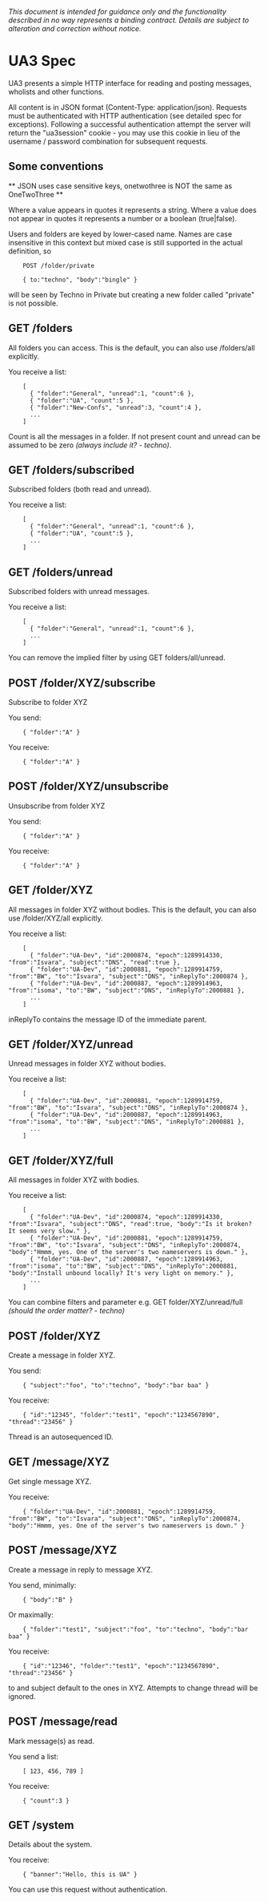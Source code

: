*This document is intended for guidance only and the functionality described in no way represents a binding contract. Details are subject to alteration and correction without notice.*

UA3 Spec
========

UA3 presents a simple HTTP interface for reading and posting messages, wholists and other functions.

All content is in JSON format (Content-Type: application/json). Requests must be authenticated with HTTP authentication (see detailed spec for exceptions). Following a successful authentication attempt the server will return the "ua3session" cookie - you may use this cookie in lieu of the username / password combination for subsequent requests.

## Some conventions

** JSON uses case sensitive keys, onetwothree is NOT the same as OneTwoThree **

Where a value appears in quotes it represents a string. Where a value does not appear in quotes it represents a number or a boolean (true|false).

Users and folders are keyed by lower-cased name. Names are case insensitive in this context but mixed case is still supported in the actual definition, so

        POST /folder/private
        
        { to:"techno", "body":"bingle" }

will be seen by Techno in Private but creating a new folder called "private" is not possible.

## GET /folders

All folders you can access. This is the default, you can also use /folders/all explicitly.

You receive a list:

        [
          { "folder":"General", "unread":1, "count":6 },
          { "folder":"UA", "count":5 },
          { "folder":"New-Confs", "unread":3, "count":4 },
          ...
        ]

Count is all the messages in a folder. If not present count and unread can be assumed to be zero *(always include it? - techno)*.

## GET /folders/subscribed

Subscribed folders (both read and unread).

You receive a list:

        [
          { "folder":"General", "unread":1, "count":6 },
          { "folder":"UA", "count":5 },
          ...
        ]

## GET /folders/unread

Subscribed folders with unread messages.

You receive a list:

        [
          { "folder":"General", "unread":1, "count":6 },
          ...
        ]

You can remove the implied filter by using GET folders/all/unread.

## POST /folder/XYZ/subscribe

Subscribe to folder XYZ

You send:

        { "folder":"A" }

You receive:

        { "folder":"A" }

## POST /folder/XYZ/unsubscribe

Unsubscribe from folder XYZ

You send:

        { "folder":"A" }

You receive:

        { "folder":"A" }

## GET /folder/XYZ

All messages in folder XYZ without bodies. This is the default, you can also use /folder/XYZ/all explicitly.

You receive a list:

        [
          { "folder":"UA-Dev", "id":2000874, "epoch":1289914330, "from":"Isvara", "subject":"DNS", "read":true },
          { "folder":"UA-Dev", "id":2000881, "epoch":1289914759, "from":"BW", "to":"Isvara", "subject":"DNS", "inReplyTo":2000874 },
          { "folder":"UA-Dev", "id":2000887, "epoch":1289914963, "from":"isoma", "to":"BW", "subject":"DNS", "inReplyTo":2000881 },
          ...
        ]

inReplyTo contains the message ID of the immediate parent.

## GET /folder/XYZ/unread

Unread messages in folder XYZ without bodies.

You receive a list:

        [
          { "folder":"UA-Dev", "id":2000881, "epoch":1289914759, "from":"BW", "to":"Isvara", "subject":"DNS", "inReplyTo":2000874 },
          { "folder":"UA-Dev", "id":2000887, "epoch":1289914963, "from":"isoma", "to":"BW", "subject":"DNS", "inReplyTo":2000881 },
          ...
        ]

## GET /folder/XYZ/full

All messages in folder XYZ with bodies.

You receive a list:

        [
          { "folder":"UA-Dev", "id":2000874, "epoch":1289914330, "from":"Isvara", "subject":"DNS", "read":true, "body":"Is it broken? It seems very slow." },
          { "folder":"UA-Dev", "id":2000881, "epoch":1289914759, "from":"BW", "to":"Isvara", "subject":"DNS", "inReplyTo":2000874, "body":"Hmmm, yes. One of the server's two nameservers is down." },
          { "folder":"UA-Dev", "id":2000887, "epoch":1289914963, "from":"isoma", "to":"BW", "subject":"DNS", "inReplyTo":2000881, "body":"Install unbound locally? It's very light on memory." },
          ...
        ]

You can combine filters and parameter e.g. GET folder/XYZ/unread/full *(should the order matter? - techno)*

## POST /folder/XYZ

Create a message in folder XYZ.

You send:

        { "subject":"foo", "to":"techno", "body":"bar baa" }

You receive:

        { "id":"12345", "folder":"test1", "epoch":"1234567890", "thread":"23456" }

Thread is an autosequenced ID.

## GET /message/XYZ

Get single message XYZ.

You receive:

        { "folder":"UA-Dev", "id":2000881, "epoch":1289914759, "from":"BW", "to":"Isvara", "subject":"DNS", "inReplyTo":2000874, "body":"Hmmm, yes. One of the server's two nameservers is down." }

## POST /message/XYZ

Create a message in reply to message XYZ. 

You send, minimally:

        { "body":"B" }

Or maximally:

        { "folder":"test1", "subject":"foo", "to":"techno", "body":"bar baa" }

You receive:

        { "id":"12346", "folder":"test1", "epoch":"1234567890", "thread":"23456" }

to and subject default to the ones in XYZ. Attempts to change thread will be ignored.

## POST /message/read

Mark message(s) as read.

You send a list:

        [ 123, 456, 789 ]

You receive:

        { "count":3 }

## GET /system

Details about the system.

You receive:

        { "banner":"Hello, this is UA" }

You can use this request without authentication.